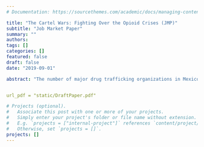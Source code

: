 ```yaml
---
# Documentation: https://sourcethemes.com/academic/docs/managing-content/

title: "The Cartel Wars: Fighting Over the Opioid Crises (JMP)"
subtitle: "Job Market Paper"
summary: ""
authors: 
tags: []
categories: []
featured: false
draft: false
date: "2019-09-01"

abstract: "The number of major drug trafficking organizations in Mexico increased from four to nine over the last two decades. This was accompanied by an increase in drug trade related violence. This paper examines the relationship between competition and violence in illegal drug markets. In particular I exploit an external demand shock to the heroin market, the 2010 OxyContin reformulation. I construct a novel data set of cartel presence across municipalities by scraping Google News and using natural language processing. I exploit within municipality variation from combining agro-climatic conditions to grow opium poppy with heroin prices in the United States across time. Event study estimates suggest that cartel presence increases substantially after 2010 in municipalities well suited to grow opium poppy. Homicide rates increase in the number of active cartels per municipality, with the higher increases when a second and third cartel become active in the territory.These results suggest that some of the increase in violence that Mexico experienced in the last fifteen years can be attributed to criminal groups fighting for market shares of heroin."


url_pdf = "static/DraftPaper.pdf"

# Projects (optional).
#   Associate this post with one or more of your projects.
#   Simply enter your project's folder or file name without extension.
#   E.g. `projects = ["internal-project"]` references `content/project/deep-learning/index.md`.
#   Otherwise, set `projects = []`.
projects: []
---
```

